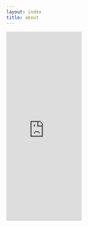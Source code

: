 ```yaml
---
layout: index
title: about
---
```


<iframe width="200" height="500" src="https://ranats-dishdialy.herokuapp.com/?query=#らなとす飯" frameborder="0"></iframe>
